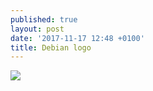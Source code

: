 ```yaml
---
published: true
layout: post
date: '2017-11-17 12:48 +0100'
title: Debian logo
---
```

![](http://svn.debianart.org/themes/moreblue2red/gdm/espiral.svg)
